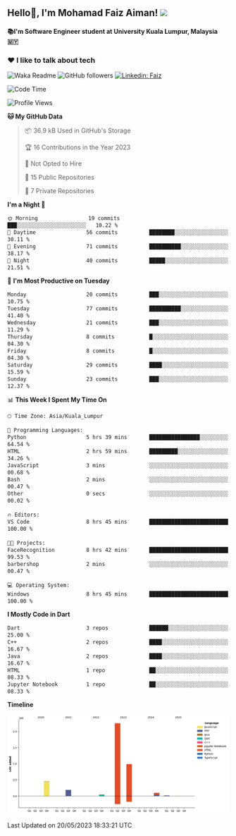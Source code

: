 <h2> Hello👋, I'm Mohamad Faiz Aiman! <img src="https://media.giphy.com/media/12oufCB0MyZ1Go/giphy.gif" width="50"></h2>

#### 📚I'm Software Engineer student at University Kuala Lumpur, Malaysia 🇲🇾
###  ❤️ I like to talk about tech 


![Waka Readme](https://github.com/anmol098/anmol098/workflows/Waka%20Readme/badge.svg)
![GitHub followers](https://img.shields.io/github/followers/faizaiman?label=Follow&style=social)
[![Linkedin: Faiz](https://img.shields.io/badge/-Faiz-blue?style=flat-square&logo=Linkedin&logoColor=white&link=https://www.linkedin.com/in/mohamad-faiz-aiman-623747192/)](https://www.linkedin.com/in/mohamad-faiz-aiman-623747192/)

<!--START_SECTION:waka-->
![Code Time](http://img.shields.io/badge/Code%20Time-95%20hrs%209%20mins-blue)

![Profile Views](http://img.shields.io/badge/Profile%20Views-20-blue)

**🐱 My GitHub Data** 

> 📦 36.9 kB Used in GitHub's Storage 
 > 
> 🏆 16 Contributions in the Year 2023
 > 
> 🚫 Not Opted to Hire
 > 
> 📜 15 Public Repositories 
 > 
> 🔑 7 Private Repositories 
 > 
**I'm a Night 🦉** 

```text
🌞 Morning                19 commits          ███░░░░░░░░░░░░░░░░░░░░░░   10.22 % 
🌆 Daytime                56 commits          ████████░░░░░░░░░░░░░░░░░   30.11 % 
🌃 Evening                71 commits          ██████████░░░░░░░░░░░░░░░   38.17 % 
🌙 Night                  40 commits          █████░░░░░░░░░░░░░░░░░░░░   21.51 % 
```
📅 **I'm Most Productive on Tuesday** 

```text
Monday                   20 commits          ███░░░░░░░░░░░░░░░░░░░░░░   10.75 % 
Tuesday                  77 commits          ██████████░░░░░░░░░░░░░░░   41.40 % 
Wednesday                21 commits          ███░░░░░░░░░░░░░░░░░░░░░░   11.29 % 
Thursday                 8 commits           █░░░░░░░░░░░░░░░░░░░░░░░░   04.30 % 
Friday                   8 commits           █░░░░░░░░░░░░░░░░░░░░░░░░   04.30 % 
Saturday                 29 commits          ████░░░░░░░░░░░░░░░░░░░░░   15.59 % 
Sunday                   23 commits          ███░░░░░░░░░░░░░░░░░░░░░░   12.37 % 
```


📊 **This Week I Spent My Time On** 

```text
🕑︎ Time Zone: Asia/Kuala_Lumpur

💬 Programming Languages: 
Python                   5 hrs 39 mins       ████████████████░░░░░░░░░   64.54 % 
HTML                     2 hrs 59 mins       █████████░░░░░░░░░░░░░░░░   34.26 % 
JavaScript               3 mins              ░░░░░░░░░░░░░░░░░░░░░░░░░   00.68 % 
Bash                     2 mins              ░░░░░░░░░░░░░░░░░░░░░░░░░   00.47 % 
Other                    0 secs              ░░░░░░░░░░░░░░░░░░░░░░░░░   00.02 % 

🔥 Editors: 
VS Code                  8 hrs 45 mins       █████████████████████████   100.00 % 

🐱‍💻 Projects: 
FaceRecognition          8 hrs 42 mins       █████████████████████████   99.53 % 
barbershop               2 mins              ░░░░░░░░░░░░░░░░░░░░░░░░░   00.47 % 

💻 Operating System: 
Windows                  8 hrs 45 mins       █████████████████████████   100.00 % 
```

**I Mostly Code in Dart** 

```text
Dart                     3 repos             ██████░░░░░░░░░░░░░░░░░░░   25.00 % 
C++                      2 repos             ████░░░░░░░░░░░░░░░░░░░░░   16.67 % 
Java                     2 repos             ████░░░░░░░░░░░░░░░░░░░░░   16.67 % 
HTML                     1 repo              ██░░░░░░░░░░░░░░░░░░░░░░░   08.33 % 
Jupyter Notebook         1 repo              ██░░░░░░░░░░░░░░░░░░░░░░░   08.33 % 
```



**Timeline**

![Lines of Code chart](https://raw.githubusercontent.com/faizaiman/faizaiman/main/assets/bar_graph.png)


 Last Updated on 20/05/2023 18:33:21 UTC
<!--END_SECTION:waka-->
